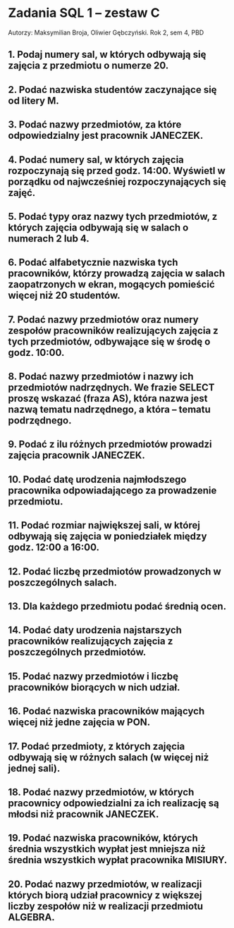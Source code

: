 # Zadania SQL 1 – zestaw C
Autorzy: Maksymilian Broja, Oliwier Gębczyński.
Rok 2, sem 4, PBD 

## 1. Podaj numery sal, w których odbywają się zajęcia z przedmiotu o numerze 20.
## 2. Podać nazwiska studentów zaczynające się od litery M.
## 3. Podać nazwy przedmiotów, za które odpowiedzialny jest pracownik JANECZEK.
## 4. Podać numery sal, w których zajęcia rozpoczynają się przed godz. 14:00. Wyświetl w porządku od najwcześniej rozpoczynających się zajęć.
## 5. Podać typy oraz nazwy tych przedmiotów, z których zajęcia odbywają się w salach o numerach 2 lub 4.
## 6. Podać alfabetycznie nazwiska tych pracowników, którzy prowadzą zajęcia w salach zaopatrzonych w ekran, mogących pomieścić więcej niż 20 studentów.
## 7. Podać nazwy przedmiotów oraz numery zespołów pracowników realizujących zajęcia z tych przedmiotów, odbywające się w środę o godz. 10:00.
## 8. Podać nazwy przedmiotów i nazwy ich przedmiotów nadrzędnych. We frazie SELECT proszę wskazać (fraza AS), która nazwa jest nazwą tematu nadrzędnego, a która – tematu podrzędnego.
## 9. Podać z ilu różnych przedmiotów prowadzi zajęcia pracownik JANECZEK.
## 10. Podać datę urodzenia najmłodszego pracownika odpowiadającego za prowadzenie przedmiotu.
## 11. Podać rozmiar największej sali, w której odbywają się zajęcia w poniedziałek między godz. 12:00 a 16:00.
## 12. Podać liczbę przedmiotów prowadzonych w poszczególnych salach.
## 13. Dla każdego przedmiotu podać średnią ocen.
## 14. Podać daty urodzenia najstarszych pracowników realizujących zajęcia z poszczególnych przedmiotów.
## 15. Podać nazwy przedmiotów i liczbę pracowników biorących w nich udział.
## 16. Podać nazwiska pracowników mających więcej niż jedne zajęcia w PON.
## 17. Podać przedmioty, z których zajęcia odbywają się w różnych salach (w więcej niż jednej sali).
## 18. Podać nazwy przedmiotów, w których pracownicy odpowiedzialni za ich realizację są młodsi niż pracownik JANECZEK.
## 19. Podać nazwiska pracowników, których średnia wszystkich wypłat jest mniejsza niż średnia wszystkich wypłat pracownika MISIURY.
## 20. Podać nazwy przedmiotów, w realizacji których biorą udział pracownicy z większej liczby zespołów niż w realizacji przedmiotu ALGEBRA.
